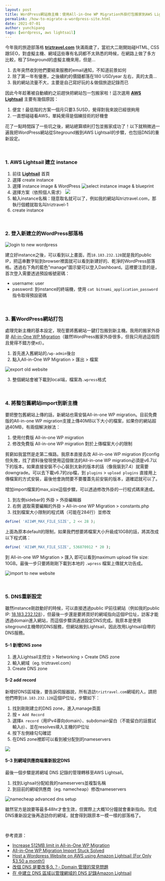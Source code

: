 ```yaml
---
layout: post
title: WordPress網站換主機：使用All-in-One WP Migration外掛打包搬家到AWS Lightsail
permalink: /how-to-migrate-a-wordpress-site.html
date: 2021-07-01
author: yunchipang
tags: [wordpress, aws lightsail]
---
```


今年我的旅遊部落格 **[triztravel.com](https://triztravel.com)** 快滿兩歲了，當初大二剛開始碰HTML, CSS跟SEO，對虛擬主機、網域這些專有名詞都不太熟悉的時候，在網路上做了多方比較，租了Siteground的虛擬主機來用，但是...

1. 去年突然收到他們要結束服務的email通知，不知道前景如何
2. 除了第一年有優惠，之後續約的價錢都落在180 USD/year 左右，真的太貴...
3. 我的網站流量不大，主要是自己寫好玩的＆做個旅遊記錄而已

因此今年趁著被自動續約之前趕快把網站包一包搬家啦！這次選用 **[AWS Lightsail](https://aws.amazon.com/lightsail/)** 主要有幾個原因：

1. 便宜！最低階的方案一個月只要3.5USD，覺得對我來說已經很夠用
2. 一直想碰碰看AWS，單純覺得是個練技術的好機會

花了一點時間踩了一些坑之後，網站總算順利打包並搬家成功了！以下就稍微過一遍我把WordPress網站從Siteground搬到AWS Lightsail的步驟，也包括DNS的重新設定。

<br>

### **1. AWS Lightsail 建立 instance**

1. 前往 **[Lightsail](https://lightsail.aws.amazon.com/)** 首頁
2. 選擇 create instance
3. 選擇 instance image & WordPress
![select instance image & blueprint](/assets/images/2021-07-01-create-instance-1.png)
4. 選擇方案（依照個人需求）
![](/assets/images/2021-07-01-create-instance-2.png)
5. 輸入instance名稱：隨意取名就可以了，例如我的網站叫triztravel.com，那執行個體就取名叫triztravel-1
6. create instance

<br>

### **2. 登入新建立的WordPress部落格**

![login to new wordpress](/assets/images/2021-07-01-login-to-new-wordpress.png)

建立好instance之後，可以看到以上畫面，而`18.183.232.128`就是我的public IP，把這串數字貼到browser裡面就可以看到新建好的、乾淨的WordPress部落格。透過右下角的藍色"manage"圖示變可以登入Dashboard。這裡要注意的是，首次登入需要透過預設帳號密碼：

- username: user
- password: 到instance的終端機，使用 `cat bitnami_application_password`指令取得預設密碼

<br>

### **3. 舊WordPress網站打包**

處理完新主機的基本設定，現在要將舊網站一鍵打包搬到新主機。我用的搬家外掛是 [All-in-One WP Migration](https://tw.wordpress.org/plugins/all-in-one-wp-migration/)（雖然WordPress搬家外掛很多，但我只用過這個而且覺得不錯方便xd）。

1. 首先進入舊網站的`/wp-admin`後台
2. 點入All-in-One WP Migration > 匯出 > 檔案

![export old website](/assets/images/2021-07-01-wp-migration-export.png)

3. 整個網站會被下載到local端，檔案為`.wpress`格式

<br>

### **4. 將整包舊網站import到新主機**

要把整包舊網站上傳的話，新網站也需安裝All-in-one WP migration。目前免費版的All-in-one WP migration支援上傳40MB以下大小的檔案，如果你的網站超過40MB，有兩個解決辦法：

1. 使用付費版 All-in-one WP migration
2. 修改免費版 All-in-one WP migration 對於上傳檔案大小的限制

貧窮如我當然是走第二條路。我原本直接去改 All-in-one WP migration 的config但失敗，找了資料後發現使用這個做法的All-in-one WP migration必須是v6.7以下的版本。如果直接安裝不小心裝到太新的版本的話（像我裝到7.4）就需要downgrade。可以去下載v6.7的zip檔，到 `plugins` > `upload plugins` 直接用上傳檔案的方式安裝，最後他會詢問要不要覆蓋先前安裝的版本，選確認就可以了。

增加import檔案的max_size這個步驟，可以透過修改外掛的一行程式碼來達成。

1. 到左側sidebar的 外掛 > 外掛編輯器
2. 右側 選取需要編輯的外掛 > All-in-one WP Migration > constants.php
3. 找到檔案大小限制的程式碼（可能在284行）並修改


```php
define( 'AI1WM_MAX_FILE_SIZE', 2 << 28 );
```

上面為原本default的限制，如果我們想要將檔案大小升級成10GB的話，將其改成以下程式碼：

```php
define( 'AI1WM_MAX_FILE_SIZE', 536870912 * 20 );
```

到 All-in-one WP Migration > 匯入 即可以看到maximum upload file size: 10GB。最後一步只要將剛剛下載到本地的 `.wpress` 檔案上傳就大功告成。

![import to new website](/assets/images/2021-07-01-wp-migration-import.png)


<br>

### **5. DNS重新設定**

雖然instance剛啟動好的時候，可以直接透過public IP前往網站（例如我的public IP: [18.183.232.128](http://18.183.232.128/)），但最後一步還是要將買好的網域指向這個IP位址，訪客才能透過domain進入網站，而這個步驟須通過設定DNS完成。我原本是使用siteground主機帶的DNS服務，但網站搬到Lightsail，因此改用Lightsail自帶的DNS服務。

#### **5-1 新增DNS zone**

1. 進入Lightsail主控台 > Networking > Create DNS zone
2. 輸入網域（eg. triztravel.com）
3. Create DNS zone

#### **5-2 add record**

新增好DNS區域後，要告訴伺服器說，所有造訪`triztravel.com`網域的人，請把他們帶到`18.183.232.128`這個IP位址，步驟如下：

 1. 找到剛剛建立的DNS zone，進入manage頁面
 2. 按 `+ Add Record`
 3. 選擇`A record`（用IPv4導向domain）、subdomain留白（不能留白的話嘗試輸入`@`）、並在resolves填入主機的IP位址
 4. 按下左側綠勾勾確認
 5. 在DNS zone裡即可以看到被分配到的nameservers

![](/assets/images/2021-07-01-dns-setup-add-record.png)

#### **5-3 到網域供應商端重新設定DNS**

最後一個步驟是將網域 DNS 記錄的管理轉移至AWS Lightsail。

1. 找到Lighsail分配給我的nameservers並複製名稱
2. 到目前的網域供應商（eg. namecheap）修改nameservers

![namecheap advanced dns setup](/assets/images/2021-07-01-dns-setup.png)

雖然官方是說要等最多48hr才會生效，但實際上大概10分鐘就會重新指向。完成DNS重新設定後再造訪你的網域，就會得到跟原本一模一樣的部落格了。

<br>

參考資源：

- [Increase 512MB limit in All-in-One WP Migration](https://medium.com/@bernardagustinowidjanarko/increase-512mb-limit-in-all-in-one-wp-migration-9a3a9216dea)
- [All-in-One WP Migration Import Stuck Solved](https://webhostingadvices.com/all-in-one-wp-migration-import-stuck/)
- [Host a Wordpress Website on AWS using Amazon Lightsail (For Only $3.50 a month!)](https://youtu.be/49aOUHkvlgg)
- [改個 DNS 是要改多久？- Domain 管理的常見問題](https://medium.com/starbugs/%E9%80%A3-pm-%E4%B9%9F%E6%87%89%E8%A9%B2%E7%9F%A5%E9%81%93%E7%9A%84-dns-%E5%B0%8F%E7%9F%A5%E8%AD%98-d00b43e4fe9a)
- [在 中建立 DNS 區域以管理網域的 DNS 記錄Amazon Lightsail](https://lightsail.aws.amazon.com/ls/docs/zh_tw/articles/lightsail-how-to-create-dns-entry)


<br>
